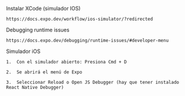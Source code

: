 Instalar XCode (simulador IOS)

	https://docs.expo.dev/workflow/ios-simulator/?redirected

Debugging runtime issues

	https://docs.expo.dev/debugging/runtime-issues/#developer-menu

Simulador iOS

    1.	Con el simulador abierto: Presiona Cmd + D

	2.	Se abrirá el menú de Expo
	
	3.	Seleccionar Reload o Open JS Debugger (hay que tener instalado React Native Debugger)